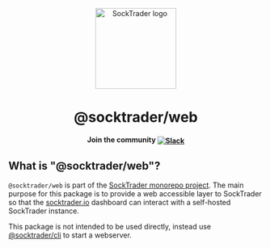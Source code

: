 <p align="center"><img width="160" height="160" src="https://raw.githubusercontent.com/SockTrader/SockTrader/master/docs/assets/socktrader_logo.png" alt="SockTrader logo" /></p>

<h1 align="center">@socktrader/web</h1>

<p align="center"><b>Join the community <a href="https://join.slack.com/t/socktrader/shared_invite/zt-12ncj65l3-T7cacrk7~cEacjZUyxnamA"><img valign="middle" src="https://img.shields.io/badge/Slack-4A154B?style=for-the-badge&logo=slack" alt="Slack"></a></b></p>

## What is "@socktrader/web"?

`@socktrader/web` is part of the [SockTrader monorepo project](https://github.com/SockTrader/SockTrader).
The main purpose for this package is to provide a web accessible layer to SockTrader so that the [socktrader.io](https://socktrader.io/) dashboard can interact with a self-hosted SockTrader instance.

This package is not intended to be used directly, instead use [@socktrader/cli](https://www.npmjs.com/package/@socktrader/cli) to start a webserver.
